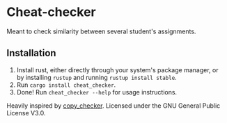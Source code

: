 # Cheat-checker
Meant to check similarity between several student's assignments.
## Installation
1. Install rust, either directly through your system's package manager, or by installing `rustup` and running `rustup install stable`.
2. Run `cargo install cheat_checker`.
3. Done! Run `cheat_checker --help` for usage instructions.

Heavily inspired by [copy_checker](https://gitlab.com/classroomcode/copy_checker).
Licensed under the GNU General Public License V3.0.
